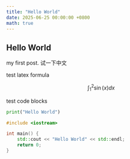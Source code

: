 ```yaml
---
title: "Hello World"
date: 2025-06-25 00:00:00 +0800
math: true
---
```


## Hello World 
my first post.
试一下中文

test latex formula

$$
\int_1^2 \sin(x) dx 
$$

test code blocks

```python
print("Hello World")
```


```cpp
#include <iostream>

int main() {
    std::cout << "Hello World" << std::endl;
    return 0;
}
```

